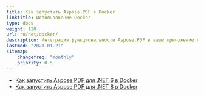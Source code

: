 ```yaml
---
title: Как запустить Aspose.PDF в Docker
linktitle: Использование Docker
type: docs
weight: 120
url: ru/net/docker/
description: Интеграция функциональности Aspose.PDF в ваше приложение с использованием контейнеров Docker Linux или Windows
lastmod: "2021-01-21"
sitemap:
    changefreq: "monthly"
    priority: 0.5
---
```


* [Как запустить Aspose.PDF для .NET 6 в Docker](dotnet6)
* [Как запустить Aspose.PDF для .NET 8 в Docker](dotnet8)
